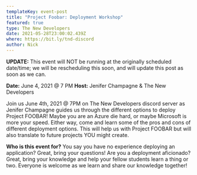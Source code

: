 ```yaml
---
templateKey: event-post
title: "Project Foobar: Deployment Workshop"
featured: true
type: The New Developers
date: 2021-05-28T23:00:02.439Z
where: https://bit.ly/tnd-discord
author: Nick
---
```

**UPDATE:** This event will NOT be running at the originally scheduled date/time; we will be rescheduling this soon, and will update this post as soon as we can.

**Date:** June 4, 2021 @ 7 PM
**Host:** Jenifer Champagne & The New Developers


Join us June 4th, 2021 @ 7PM on The New Developers discord server as Jenifer Champagne guides us through the different options to deploy Project FOOBAR! Maybe you are an Azure die hard, or maybe Microsoft is more your speed. Either way, come and learn some of the pros and cons of different deployment options. This will help us with Project FOOBAR but will also translate to future projects YOU might create. 

**Who is this event for?**
You say you have no experience deploying an application? Great, bring your questions! Are you a deployment aficionado? Great, bring your knowledge and help your fellow students learn a thing or two. Everyone is welcome as we learn and share our knowledge together!
